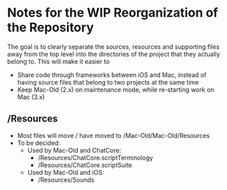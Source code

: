 #  Notes for the WIP Reorganization of the Repository

The goal is to clearly separate the sources, resources and supporting files away from the top level into the directories of the project that they actually belong to. This will make it easier to
- Share code through frameworks between iOS and Mac, instead of having source files that belong to two projects at the same time
- Keep Mac-Old (2.x) on maintenance mode, while re-starting work on Mac (3.x)

## /Resources
- Most files will move / have moved to /Mac-Old/Mac-Old/Resources
- To be decided:
	- Used by Mac-Old and ChatCore:
		- /Resources/ChatCore.scriptTerminology
		- /Resources/ChatCore.scriptSuite
	- Used by Mac-Old and iOS:
		- /Resources/Sounds	
